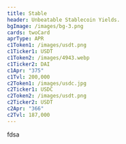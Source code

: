 ```yaml
---
title: Stable
header: Unbeatable Stablecoin Yields.
bgImage: /images/bg-3.png
cards: twoCard
aprType: APR
c1Token1: /images/usdt.png
c1Ticker1: USDT
c1Token2: /images/4943.webp
c1Ticker2: DAI
c1Apr: "375"
c1Tvl: 200,000
c2Token1: /images/usdc.jpg
c2Ticker1: USDC
c2Token2: /images/usdt.png
c2Ticker2: USDT
c2Apr: "366"
c2Tvl: 187,000
---
```

f﻿dsa